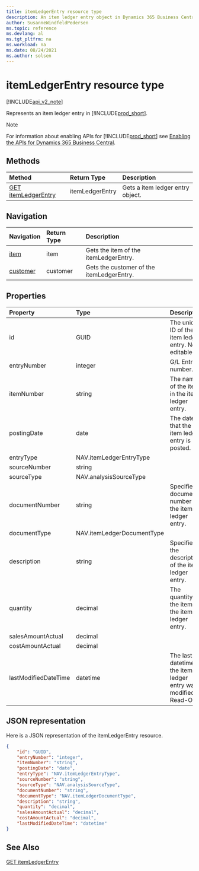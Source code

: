 ```yaml
---
title: itemLedgerEntry resource type
description: An item ledger entry object in Dynamics 365 Business Central.
author: SusanneWindfeldPedersen
ms.topic: reference
ms.devlang: al
ms.tgt_pltfrm: na
ms.workload: na
ms.date: 08/24/2021
ms.author: solsen
---
```


# itemLedgerEntry resource type

[!INCLUDE[api_v2_note](../../../includes/api_v2_note.md)]

<!-- START>DO_NOT_EDIT -->
<!-- IMPORTANT:Do not edit any of the content between here and the END>DO_NOT_EDIT. -->
Represents an item ledger entry in [!INCLUDE[prod_short](../../../includes/prod_short.md)].

> [!NOTE]
> For information about enabling APIs for [!INCLUDE[prod_short](../../../includes/prod_short.md)] see [Enabling the APIs for Dynamics 365 Business Central](../enabling-apis-for-dynamics-nav.md).

## Methods

| Method | Return Type|Description |
|:--------------------|:-----------|:-------------------------|
|[GET itemLedgerEntry](../api/dynamics_itemledgerentry_get.md)|itemLedgerEntry|Gets a item ledger entry object.|


## Navigation

| Navigation |Return Type| Description |
|:----------|:----------|:-----------------|
|[item](dynamics_item.md)|item |Gets the item of the itemLedgerEntry.|
|[customer](dynamics_customer.md)|customer |Gets the customer of the itemLedgerEntry.|

## Properties

| Property           | Type   |Description     |
|:-------------------|:-------|:---------------|
|id|GUID|The unique ID of the item ledger entry. Non-editable.|
|entryNumber|integer|G/L Entry number.|
|itemNumber|string|The name of the item in the item ledger entry.|
|postingDate|date|The date that the item ledger entry   is posted.|
|entryType|NAV.itemLedgerEntryType||
|sourceNumber|string||
|sourceType|NAV.analysisSourceType||
|documentNumber|string|Specifies a document number for the item ledger entry.|
|documentType|NAV.itemLedgerDocumentType||
|description|string|Specifies the description of the item ledger entry.|
|quantity|decimal|The quantity of the item in the item ledger entry.|
|salesAmountActual|decimal||
|costAmountActual|decimal||
|lastModifiedDateTime|datetime|The last datetime the item ledger entry was modified. Read-Only.|

## JSON representation

Here is a JSON representation of the itemLedgerEntry resource.


```json
{
    "id": "GUID",
    "entryNumber": "integer",
    "itemNumber": "string",
    "postingDate": "date",
    "entryType": "NAV.itemLedgerEntryType",
    "sourceNumber": "string",
    "sourceType": "NAV.analysisSourceType",
    "documentNumber": "string",
    "documentType": "NAV.itemLedgerDocumentType",
    "description": "string",
    "quantity": "decimal",
    "salesAmountActual": "decimal",
    "costAmountActual": "decimal",
    "lastModifiedDateTime": "datetime"
}
```
<!-- IMPORTANT: END>DO_NOT_EDIT -->

## See Also
[GET itemLedgerEntry](../api/dynamics_itemledgerentry_get.md)
